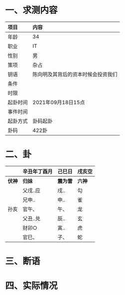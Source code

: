 # 一、求测内容

| 项目     | 内容                               |
| :------- | :--------------------------------- |
| 年龄     | 34                                 |
| 职业     | IT                                 |
| 性别     | 男                                 |
| 策项     | 杂占                               |
| 钥语     | 陈向明及其背后的资本时候会投资我们 |
| 条件     |                                    |
| 时限     |                                    |
| 起卦时间 | 2021年09月18日15点                 |
| 事件时间 |                                    |
| 起卦方式 | 卦码起卦                           |
| 卦码     | 422卦                              |

# 二、卦

|                | 辛丑年丁酉月   | 己巳日           | 戌亥空         |
| :------------- | :------------- | :--------------- | :------------- |
| **伏神** | **归妹** | **震为雷** | **六神** |
|                | 父戌..应       | 戌..             | 勾             |
|                | 兄申..         | 申..             | 雀             |
| 孙亥           | 官午、         | 午、             | 龙             |
|                | 父丑..兑       | 辰..             | 玄             |
|                | 财卯○         | 寅..             | 虎             |
|                | 官巳、         | 子、             | 蛇             |

# 三、断语

# 四、实际情况
